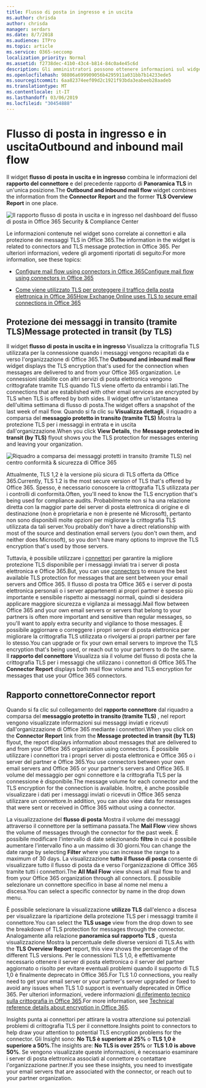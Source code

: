 ```yaml
---
title: Flusso di posta in ingresso e in uscita
ms.author: chrisda
author: chrisda
manager: serdars
ms.date: 8/7/2018
ms.audience: ITPro
ms.topic: article
ms.service: O365-seccomp
localization_priority: Normal
ms.assetid: f2738dec-41b0-43c4-b814-84c0a4e45c6d
description: Gli amministratori possono ottenere informazioni sul widget del flusso di posta in uscita e in ingresso nel dashboard del flusso di posta in Office 365 Security & Compliance Center.
ms.openlocfilehash: 98806a699909056b4295911a031bb7b14233ede5
ms.sourcegitcommit: 6aa82374eef09d2c1921f93bda3eabeeb28aadeb
ms.translationtype: MT
ms.contentlocale: it-IT
ms.lasthandoff: 03/06/2019
ms.locfileid: "30454888"
---
```

# <a name="outbound-and-inbound-mail-flow"></a><span data-ttu-id="55ddb-103">Flusso di posta in ingresso e in uscita</span><span class="sxs-lookup"><span data-stu-id="55ddb-103">Outbound and inbound mail flow</span></span>

<span data-ttu-id="55ddb-104">Il widget **flusso di posta in uscita e in ingresso** combina le informazioni del **rapporto del connettore** e del precedente rapporto di **Panoramica TLS** in un'unica posizione.</span><span class="sxs-lookup"><span data-stu-id="55ddb-104">The **Outbound and inbound mail flow** widget combines the information from the **Connector Report** and the former **TLS Overview Report** in one place.</span></span>

![Il rapporto flusso di posta in uscita e in ingresso nel dashboard del flusso di posta in Office 365 Security & Compliance Center](media/2c591d1c-bad6-4b72-890e-f8fdfd4f447a.png)

<span data-ttu-id="55ddb-106">Le informazioni contenute nel widget sono correlate ai connettori e alla protezione dei messaggi TLS in Office 365.</span><span class="sxs-lookup"><span data-stu-id="55ddb-106">The information in the widget is related to connectors and TLS message protection in Office 365.</span></span> <span data-ttu-id="55ddb-107">Per ulteriori informazioni, vedere gli argomenti riportati di seguito:</span><span class="sxs-lookup"><span data-stu-id="55ddb-107">For more information, see these topics:</span></span>

- [<span data-ttu-id="55ddb-108">Configure mail flow using connectors in Office 365</span><span class="sxs-lookup"><span data-stu-id="55ddb-108">Configure mail flow using connectors in Office 365</span></span>](https://technet.microsoft.com/library/ms.exch.eac.connectorselection.aspx)

- [<span data-ttu-id="55ddb-109">Come viene utilizzato TLS per proteggere il traffico della posta elettronica in Office 365</span><span class="sxs-lookup"><span data-stu-id="55ddb-109">How Exchange Online uses TLS to secure email connections in Office 365</span></span>](https://support.office.com/article/4CDE0CDA-3430-4DC0-B489-F2C0736C929F)

## <a name="message-protected-in-transit-by-tls"></a><span data-ttu-id="55ddb-110">Protezione dei messaggi in transito (tramite TLS)</span><span class="sxs-lookup"><span data-stu-id="55ddb-110">Message protected in transit (by TLS)</span></span>

<span data-ttu-id="55ddb-111">Il widget **flusso di posta in uscita e in ingresso** Visualizza la crittografia TLS utilizzata per la connessione quando i messaggi vengono recapitati da e verso l'organizzazione di Office 365.</span><span class="sxs-lookup"><span data-stu-id="55ddb-111">The **Outbound and inbound mail flow** widget displays the TLS encryption that's used for the connection when messages are delivered to and from your Office 365 organization.</span></span> <span data-ttu-id="55ddb-112">Le connessioni stabilite con altri servizi di posta elettronica vengono crittografate tramite TLS quando TLS viene offerto da entrambi i lati.</span><span class="sxs-lookup"><span data-stu-id="55ddb-112">The connections that are established with other email services are encrypted by TLS when TLS is offered by both sides.</span></span> <span data-ttu-id="55ddb-113">Il widget offre un'istantanea dell'ultima settimana di flusso di posta.</span><span class="sxs-lookup"><span data-stu-id="55ddb-113">The widget offers a snapshot of the last week of mail flow.</span></span> <span data-ttu-id="55ddb-114">Quando si fa clic su **Visualizza dettagli**, il riquadro a comparsa del **messaggio protetto in transito (tramite TLS)** Mostra la protezione TLS per i messaggi in entrata e in uscita dall'organizzazione.</span><span class="sxs-lookup"><span data-stu-id="55ddb-114">When you click **View Details**, the **Message protected in transit (by TLS)** flyout shows you the TLS protection for messages entering and leaving your organization.</span></span>

![Riquadro a comparsa dei messaggi protetti in transito (tramite TLS) nel centro conformità & sicurezza di Office 365](media/825aa74c-413d-4141-8e3c-dfe68ae78eed.png)

<span data-ttu-id="55ddb-116">Attualmente, TLS 1,2 è la versione più sicura di TLS offerta da Office 365.</span><span class="sxs-lookup"><span data-stu-id="55ddb-116">Currently, TLS 1.2 is the most secure version of TLS that's offered by Office 365.</span></span> <span data-ttu-id="55ddb-117">Spesso, è necessario conoscere la crittografia TLS utilizzata per i controlli di conformità.</span><span class="sxs-lookup"><span data-stu-id="55ddb-117">Often, you'll need to know the TLS encryption that's being used for compliance audits.</span></span> <span data-ttu-id="55ddb-118">Probabilmente non si ha una relazione diretta con la maggior parte dei server di posta elettronica di origine e di destinazione (non è proprietaria e non è presente né Microsoft), pertanto non sono disponibili molte opzioni per migliorare la crittografia TLS utilizzata da tali server.</span><span class="sxs-lookup"><span data-stu-id="55ddb-118">You probably don't have a direct relationship with most of the source and destination email servers (you don't own them, and neither does Microsoft), so you don't have many options to improve the TLS encryption that's used by those servers.</span></span>

<span data-ttu-id="55ddb-119">Tuttavia, è possibile utilizzare i [connettori](https://technet.microsoft.com/library/ms.exch.eac.connectorselection.aspx) per garantire la migliore protezione TLS disponibile per i messaggi inviati tra i server di posta elettronica e Office 365.</span><span class="sxs-lookup"><span data-stu-id="55ddb-119">But, you can use [connectors](https://technet.microsoft.com/library/ms.exch.eac.connectorselection.aspx) to ensure the best available TLS protection for messages that are sent between your email servers and Office 365.</span></span> <span data-ttu-id="55ddb-120">Il flusso di posta tra Office 365 e i server di posta elettronica personali o i server appartenenti ai propri partner è spesso più importante e sensibile rispetto ai messaggi normali, quindi si desidera applicare maggiore sicurezza e vigilanza ai messaggi.</span><span class="sxs-lookup"><span data-stu-id="55ddb-120">Mail flow between Office 365 and your own email servers or servers that belong to your partners is often more important and sensitive than regular messages, so you'll want to apply extra security and vigilance to those messages.</span></span> <span data-ttu-id="55ddb-121">È possibile aggiornare o correggere i propri server di posta elettronica per migliorare la crittografia TLS utilizzata o rivolgersi ai propri partner per fare lo stesso.</span><span class="sxs-lookup"><span data-stu-id="55ddb-121">You can upgrade or fix your own email servers to improve the TLS encryption that's being used, or reach out to your partners to do the same.</span></span> <span data-ttu-id="55ddb-122">Il **rapporto del connettore** Visualizza sia il volume del flusso di posta che la crittografia TLS per i messaggi che utilizzano i connettori di Office 365.</span><span class="sxs-lookup"><span data-stu-id="55ddb-122">The **Connector Report** displays both mail flow volume and TLS encryption for messages that use your Office 365 connectors.</span></span>

## <a name="connector-report"></a><span data-ttu-id="55ddb-123">Rapporto connettore</span><span class="sxs-lookup"><span data-stu-id="55ddb-123">Connector report</span></span>

<span data-ttu-id="55ddb-124">Quando si fa clic sul collegamento del **rapporto connettore** dal riquadro a comparsa del **messaggio protetto in transito (tramite TLS)** , nel report vengono visualizzate informazioni sui messaggi inviati e ricevuti dall'organizzazione di Office 365 mediante i connettori.</span><span class="sxs-lookup"><span data-stu-id="55ddb-124">When you click on the **Connector Report** link from the **Message protected in transit (by TLS)** flyout, the report displays information about messages that are delivered to and from your Office 365 organization using connectors.</span></span> <span data-ttu-id="55ddb-125">È possibile utilizzare i connettori tra i propri server di posta elettronica e Office 365 o i server del partner e Office 365.</span><span class="sxs-lookup"><span data-stu-id="55ddb-125">You use connectors between your own email servers and Office 365 or your partner's servers and Office 365.</span></span> <span data-ttu-id="55ddb-126">Il volume del messaggio per ogni connettore e la crittografia TLS per la connessione è disponibile.</span><span class="sxs-lookup"><span data-stu-id="55ddb-126">The message volume for each connector and the TLS encryption for the connection is available.</span></span> <span data-ttu-id="55ddb-127">Inoltre, è anche possibile visualizzare i dati per i messaggi inviati o ricevuti in Office 365 senza utilizzare un connettore.</span><span class="sxs-lookup"><span data-stu-id="55ddb-127">In addition, you can also view data for messages that were sent or received in Office 365 without using a connector.</span></span>

<span data-ttu-id="55ddb-128">La visualizzazione del **flusso di posta** Mostra il volume dei messaggi attraverso il connettore per la settimana passata.</span><span class="sxs-lookup"><span data-stu-id="55ddb-128">The **Mail Flow** view shows the volume of messages through the connector for the past week.</span></span> <span data-ttu-id="55ddb-129">È possibile modificare l'intervallo di date selezionando **filtro** in cui è possibile aumentare l'intervallo fino a un massimo di 30 giorni.</span><span class="sxs-lookup"><span data-stu-id="55ddb-129">You can change the date range by selecting **Filter** where you can increase the range to a maximum of 30 days.</span></span> <span data-ttu-id="55ddb-130">La visualizzazione **tutto il flusso di posta** consente di visualizzare tutto il flusso di posta da e verso l'organizzazione di Office 365 tramite tutti i connettori.</span><span class="sxs-lookup"><span data-stu-id="55ddb-130">The **All Mail Flow** view shows all mail flow to and from your Office 365 organization through all connectors.</span></span> <span data-ttu-id="55ddb-131">È possibile selezionare un connettore specifico in base al nome nel menu a discesa.</span><span class="sxs-lookup"><span data-stu-id="55ddb-131">You can select a specific connector by name in the drop down menu.</span></span>

<span data-ttu-id="55ddb-132">È possibile selezionare la visualizzazione **utilizzo TLS** dall'elenco a discesa per visualizzare la ripartizione della protezione TLS per i messaggi tramite il connettore.</span><span class="sxs-lookup"><span data-stu-id="55ddb-132">You can select the **TLS usage** view from the drop down to see the breakdown of TLS protection for messages through the connector.</span></span> <span data-ttu-id="55ddb-133">Analogamente alla relazione **panoramica sul rapporto TLS** , questa visualizzazione Mostra la percentuale delle diverse versioni di TLS.</span><span class="sxs-lookup"><span data-stu-id="55ddb-133">As with the **TLS Overview Report** report, this view shows the percentage of the different TLS versions.</span></span> <span data-ttu-id="55ddb-134">Per le connessioni TLS 1,0, è effettivamente necessario ottenere il server di posta elettronica o il server del partner aggiornato o risolto per evitare eventuali problemi quando il supporto di TLS 1,0 è finalmente deprecato in Office 365.</span><span class="sxs-lookup"><span data-stu-id="55ddb-134">For TLS 1.0 connections, you really need to get your email server or your partner's server upgraded or fixed to avoid any issues when TLS 1.0 support is eventually deprecated in Office 365.</span></span> <span data-ttu-id="55ddb-135">Per ulteriori informazioni, vedere informazioni [di riferimento tecnico sulla crittografia in Office 365](https://support.office.com/article/862cbe93-4268-4ef9-ba79-277545ecf221).</span><span class="sxs-lookup"><span data-stu-id="55ddb-135">For more information, see [Technical reference details about encryption in Office 365](https://support.office.com/article/862cbe93-4268-4ef9-ba79-277545ecf221).</span></span>

<span data-ttu-id="55ddb-136">Insights punta ai connettori per attirare la vostra attenzione sui potenziali problemi di crittografia TLS per il connettore.</span><span class="sxs-lookup"><span data-stu-id="55ddb-136">Insights point to connectors to help draw your attention to potential TLS encryption problems for the connector.</span></span> <span data-ttu-id="55ddb-137">Gli Insight sono: **No TLS è superiore al 25%** o **TLS 1,0 è superiore a 50%**.</span><span class="sxs-lookup"><span data-stu-id="55ddb-137">The insights are: **No TLS is over 25%** or **TLS 1.0 is above 50%**.</span></span> <span data-ttu-id="55ddb-138">Se vengono visualizzate queste informazioni, è necessario esaminare i server di posta elettronica associati al connettore o contattare l'organizzazione partner.</span><span class="sxs-lookup"><span data-stu-id="55ddb-138">If you see these insights, you need to investigate your email servers that are associated with the connector, or reach out to your partner organization.</span></span>
